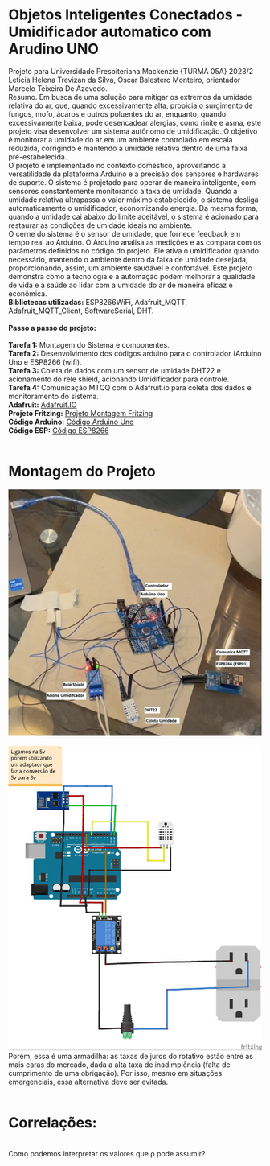 # Objetos Inteligentes Conectados - Umidificador automatico com Arudino UNO

Projeto para Universidade Presbiteriana Mackenzie {TURMA 05A} 2023/2
<br>
Leticia Helena Trevizan da Silva, Oscar Balestero Monteiro, orientador Marcelo Teixeira De Azevedo.
<br>
Resumo.
Em busca de uma solução para mitigar os extremos da umidade relativa do ar, que, quando excessivamente alta, propicia o surgimento de fungos, mofo, ácaros e outros poluentes do ar, enquanto, quando excessivamente baixa, pode desencadear alergias, como rinite e asma, este projeto visa desenvolver um sistema autônomo de umidificação. O objetivo é monitorar a umidade do ar em um ambiente controlado em escala reduzida, corrigindo e mantendo a umidade relativa dentro de uma faixa pré-estabelecida.
<br>
O projeto é implementado no contexto doméstico, aproveitando a versatilidade da plataforma Arduino e a precisão dos sensores e hardwares de suporte. O sistema é projetado para operar de maneira inteligente, com sensores constantemente monitorando a taxa de umidade. Quando a umidade relativa ultrapassa o valor máximo estabelecido, o sistema desliga automaticamente o umidificador, economizando energia. Da mesma forma, quando a umidade cai abaixo do limite aceitável, o sistema é acionado para restaurar as condições de umidade ideais no ambiente.
<br>
O cerne do sistema é o sensor de umidade, que fornece feedback em tempo real ao Arduino. O Arduino analisa as medições e as compara com os parâmetros definidos no código do projeto. Ele ativa o umidificador quando necessário, mantendo o ambiente dentro da faixa de umidade desejada, proporcionando, assim, um ambiente saudável e confortável. Este projeto demonstra como a tecnologia e a automação podem melhorar a qualidade de vida e a saúde ao lidar com a umidade do ar de maneira eficaz e econômica.
<br>
<b>Bibliotecas utilizadas:</b> ESP8266WiFi, Adafruit_MQTT, Adafruit_MQTT_Client, SoftwareSerial, DHT.
<br>
<br>
<b>Passo a passo do projeto:</b>  
<br>
<b>Tarefa 1:</b> Montagem do Sistema e componentes.
<br>
<b>Tarefa 2:</b> Desenvolvimento dos códigos arduino para o controlador (Arduino Uno e ESP8266 (wifi).
<br>
<b>Tarefa 3:</b> Coleta de dados com um sensor de umidade DHT22 e acionamento do rele shield, acionando Umidificador para controle.
<br>
<b>Tarefa 4:</b> Comunicação MTQQ com o Adafruit.io para coleta dos dados e monitoramento do sistema.
<br>
<b>Adafruit:</b> [Adafruit.IO](https://io.adafruit.com/)
<br>
<b>Projeto Fritzing:</b> [Projeto Montagem Fritzing](https://github.com/MonteiroOscar98/obj-int-con-umidificador/blob/main/Projeto.fzz)
<br>
<b>Código Arduino:</b> [Código Arduino Uno](https://github.com/MonteiroOscar98/obj-int-con-umidificador/blob/main/dht22.ino)
<br>
<b>Código ESP:</b> [Código ESP8266](https://github.com/MonteiroOscar98/obj-int-con-umidificador/blob/main/sketch_esp.ino)
<br>
<br>
# Montagem do Projeto 
![1](https://github.com/MonteiroOscar98/obj-int-con-umidificador/blob/main/Montagem%20Arduino.jpeg)
<br>
<br>
![2](https://github.com/MonteiroOscar98/obj-int-con-umidificador/blob/main/Projeto%20Montagem.jpg)
<br>
Porém, essa é uma armadilha: as taxas de juros do rotativo estão entre as mais caras do mercado, dada a alta taxa de inadimplência (falta de cumprimento de uma obrigação). Por isso, mesmo em situações emergenciais, essa alternativa deve ser evitada.
<br>
<br>
# Correlações:
<br>
Como podemos interpretar os valores que ρ pode assumir?
